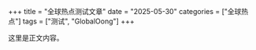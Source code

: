 +++
title = "全球热点测试文章"
date = "2025-05-30"
categories = ["全球热点"]
tags = ["测试", "GlobalOong"]
+++

这里是正文内容。

